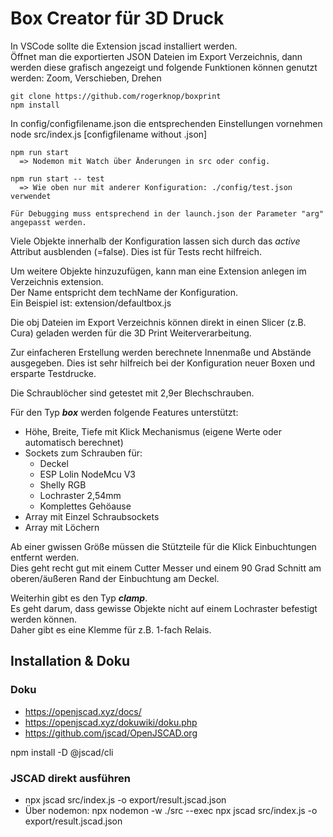 # Box Creator für 3D Druck

In VSCode sollte die Extension jscad installiert werden.  
Öffnet man die exportierten JSON Dateien im Export Verzeichnis, dann werden diese grafisch angezeigt und folgende Funktionen können genutzt werden: Zoom, Verschieben, Drehen

```
git clone https://github.com/rogerknop/boxprint
npm install
```

In config/configfilename.json die entsprechenden Einstellungen vornehmen
node src/index.js [configfilename without .json]

```
npm run start 
  => Nodemon mit Watch über Änderungen in src oder config.  

npm run start -- test
  => Wie oben nur mit anderer Konfiguration: ./config/test.json verwendet

Für Debugging muss entsprechend in der launch.json der Parameter "arg" angepasst werden. 
```

Viele Objekte innerhalb der Konfiguration lassen sich durch das *active* Attribut ausblenden (=false). Dies ist für Tests recht hilfreich.

Um weitere Objekte hinzuzufügen, kann man eine Extension anlegen im Verzeichnis extension.  
Der Name entspricht dem techName der Konfiguration.  
Ein Beispiel ist: extension/defaultbox.js

Die obj Dateien im Export Verzeichnis können direkt in einen Slicer (z.B. Cura) geladen werden für die 3D Print Weiterverarbeitung.

Zur einfacheren Erstellung werden berechnete Innenmaße und Abstände ausgegeben. Dies ist sehr hilfreich bei der Konfiguration neuer Boxen und ersparte Testdrucke.

Die Schraublöcher sind getestet mit 2,9er Blechschrauben.

Für den Typ ***box*** werden folgende Features unterstützt:
* Höhe, Breite, Tiefe mit Klick Mechanismus (eigene Werte oder automatisch berechnet)
* Sockets zum Schrauben für:
  * Deckel
  * ESP Lolin NodeMcu V3
  * Shelly RGB
  * Lochraster 2,54mm
  * Komplettes Gehöause
* Array mit Einzel Schraubsockets
* Array mit Löchern

Ab einer gwissen Größe müssen die Stützteile für die Klick Einbuchtungen entfernt werden.  
Dies geht recht gut mit einem Cutter Messer und einem 90 Grad Schnitt am oberen/äußeren Rand der Einbuchtung am Deckel.

Weiterhin gibt es den Typ ***clamp***.  
Es geht darum, dass gewisse Objekte nicht auf einem Lochraster befestigt werden können.  
Daher gibt es eine Klemme für z.B. 1-fach Relais.

## Installation & Doku

### Doku
* https://openjscad.xyz/docs/
* https://openjscad.xyz/dokuwiki/doku.php
* https://github.com/jscad/OpenJSCAD.org

npm install -D @jscad/cli

### JSCAD direkt ausführen
* npx jscad src/index.js -o export/result.jscad.json
* Über nodemon: npx nodemon -w ./src --exec npx jscad src/index.js -o export/result.jscad.json
